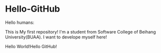 # Hello-GitHub
Hello humans:

   This is My first repository!
   I'm a student from Software College of Beihang University(BUAA).
   I want to develope myself here!
   
   Hello World!Hello GitHub!
